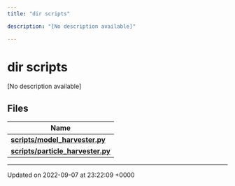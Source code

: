 ```yaml
---
title: "dir scripts"

description: "[No description available]"

---
```


# dir scripts

[No description available]

## Files

| Name           |
| -------------- |
| **[scripts/model_harvester.py](/documentation/code/files/model__harvester_8py/#file-model-harvesterpy)**  |
| **[scripts/particle_harvester.py](/documentation/code/files/particle__harvester_8py/#file-particle-harvesterpy)**  |






-------------------------------

Updated on 2022-09-07 at 23:22:09 +0000
